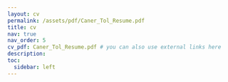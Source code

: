 ```yaml
---
layout: cv
permalink: /assets/pdf/Caner_Tol_Resume.pdf
title: cv
nav: true
nav_order: 5
cv_pdf: Caner_Tol_Resume.pdf # you can also use external links here
description: 
toc:
  sidebar: left
---
```

